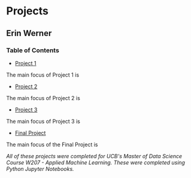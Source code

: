 # Projects

## Erin Werner

### Table of Contents

* [Project 1](https://github.com/etwernerMIDS/Machine_Learning/tree/master/Projects/w207-summer-2020-project-1-etwernerMIDS-master)

The main focus of Project 1 is 

* [Project 2](https://github.com/etwernerMIDS/Machine_Learning/tree/master/Projects/w207-summer-2020-project-2-etwernerMIDS-master)

The main focus of Project 2 is 

* [Project 3](https://github.com/etwernerMIDS/Machine_Learning/tree/master/Projects/w207-summer-2020-project-3-etwernerMIDS-master)

The main focus of Project 3 is 

* [Final Project]()

The main focus of the Final Project is

*All of these projects were completed for UCB's Master of Data Science Course W207 - Applied Machine Learning. These were completed using Python Jupyter Notebooks.* 

